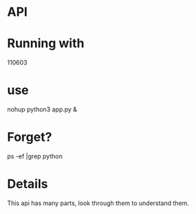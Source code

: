 # API

# Running with
110603

# use
nohup python3 app.py &

# Forget?
ps -ef |grep python


# Details
This api has many parts, look through them to understand them.